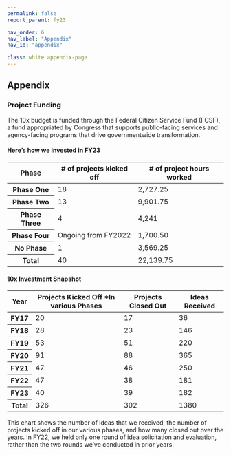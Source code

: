 ```yaml
---
permalink: false
report_parent: fy23

nav_order: 6
nav_label: "Appendix"
nav_id: "appendix"

class: white appendix-page
---
```

## Appendix

### Project Funding

The 10x budget is funded through the Federal Citizen Service Fund (FCSF), a fund appropriated by Congress that supports public-facing services and agency-facing programs that drive governmentwide transformation. 

#### Here’s how we invested in FY23

<table class="usa-table usa-table--striped usa-table--stacked">
  <thead>
    <tr>
      <th scope="col">Phase</th>
      <th scope="col"># of projects kicked off</th>
      <th scope="col"># of project hours worked</th>
    </tr>
  </thead>
  <tbody>
    <tr>
      <th scope="row">Phase One</th>
      <td>18</td>
      <td>2,727.25</td>
    </tr>
    <tr>
      <th scope="row">Phase Two</th>
      <td>13</td>
      <td>9,901.75</td>
    </tr>
    <tr>
      <th scope="row">Phase Three</th>
      <td>4</td>
      <td>4,241</td>
    </tr>
    <tr>
      <th scope="row">Phase Four</th>
      <td>Ongoing from FY2022</td>
      <td>1,700.50</td>
    </tr>
    <tr>
      <th scope="row">No Phase</th>
      <td>1</td>
      <td>3,569.25</td>
    </tr>
    <tr>
      <th scope="row">Total</th>
      <td>40</td>
      <td>22,139.75</td>
    </tr>
  </tbody>
</table>

#### 10x Investment Snapshot

<table class="usa-table usa-table--striped usa-table--stacked">
  <thead>
    <tr>
      <th scope="col">Year</th>
      <th scope="col">Projects Kicked Off *In various Phases</th>
      <th scope="col">Projects Closed Out</th>
      <th scope="col">Ideas Received</th>
    </tr>
  </thead>
  <tbody>
    <tr>
      <th scope="row">FY17</th>
      <td>20</td>
      <td>17</td>
      <td>36</td>
    </tr>
    <tr>
      <th scope="row">FY18</th>
      <td>28</td>
      <td>23</td>
      <td>146</td>
    </tr>
    <tr>
      <th scope="row">FY19</th>
      <td>53</td>
      <td>51</td>
      <td>220</td>
    </tr>
    <tr>
      <th scope="row">FY20</th>
      <td>91</td>
      <td>88</td>
      <td>365</td>
    </tr>
    <tr>
      <th scope="row">FY21</th>
      <td>47</td>
      <td>46</td>
      <td>250</td>
    </tr>
    <tr>
      <th scope="row">FY22</th>
      <td>47</td>
      <td>38</td>
      <td>181</td>
    </tr>
    <tr>
      <th scope="row">FY23</th>
      <td>40</td>
      <td>39</td>
      <td>182</td>
    </tr>
    <tr>
      <th scope="row">Total</th>
      <td>326</td>
      <td>302</td>
      <td>1380</td>
    </tr>
  </tbody>
</table>

This chart shows the number of ideas that we received, the number of projects kicked off in our various phases, and how many closed out over the years. In FY22, we held only one round of idea solicitation and evaluation, rather than the two rounds we’ve conducted in prior years. 